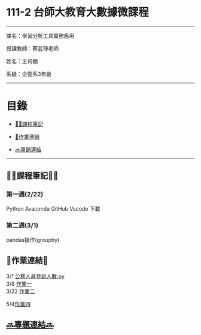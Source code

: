 # 111-2 台師大教育大數據微課程

--------------------

課名：學習分析工具實務應用

授課教師：蔡芸琤老師

姓名：王司棚

系級：企管系3年級

----

# 目錄
* [✍🏻課程筆記](https://github.com/40957024O-steven/README.md/blob/main/README.md#%E8%AA%B2%E7%A8%8B%E7%AD%86%E8%A8%98)

* [📖作業連結](https://github.com/40957024O-steven/README.md/edit/main/README.md#%E4%BD%9C%E6%A5%AD%E9%80%A3%E7%B5%90)

* [🔜專題連結](https://github.com/40957024O-steven/README.md/edit/main/README.md#%E5%B0%88%E9%A1%8C%E9%80%A3%E7%B5%90)

-----

## ✍🏻課程筆記✍🏻
### 第一週(2/22)
Python Avaconda GitHub Vscode 下載
### 第二週(3/1)
pandas操作(groupby)
## 📖作業連結📖
3/1 [公務人員參訓人數.py](https://github.com/40957024O-steven/README.md/blob/main/%E5%85%AC%E5%8B%99%E4%BA%BA%E5%93%A1%E5%8F%83%E8%A8%93%E4%BA%BA%E6%95%B8.py)     
3/8 [作業一](https://github.com/40957024O-steven/NTNUclass/blob/main/%E4%BD%9C%E6%A5%AD%E4%B8%80.py)   
3/22 [作業二](https://github.com/40957024O-steven/NTNUclass/blob/main/%E4%BD%9C%E6%A5%AD%E4%BA%8C.py)

5/4[作業四](https://github.com/40957024O-steven/NTNUclass/tree/main/homework4)

## [🔜專題連結🔜](https://github.com/40957024O-steven/NTNUclass/tree/main/%E6%9C%9F%E6%9C%AB%E5%B0%88%E6%A1%88)


